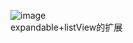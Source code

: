 ![image](https://github.com/Glorylan/expandableListviewDemo/blob/master/exListview.gif) </br> 
  expandable+listView的扩展
  
  
  
